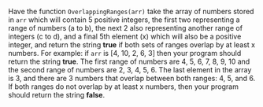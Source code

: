 Have the function ```OverlappingRanges(arr)``` take the array of numbers stored in ```arr``` which will contain 5 positive integers, the first two representing a range of numbers (a to b), the next 2 also representing another range of integers (c to d), and a final 5th element (x) which will also be a positive integer, and return the string **true** if both sets of ranges overlap by at least x numbers. For example: if ```arr``` is [4, 10, 2, 6, 3] then your program should return the string **true**. The first range of numbers are 4, 5, 6, 7, 8, 9, 10 and the second range of numbers are 2, 3, 4, 5, 6. The last element in the array is 3, and there are 3 numbers that overlap between both ranges: 4, 5, and 6. If both ranges do not overlap by at least x numbers, then your program should return the string **false**. 
